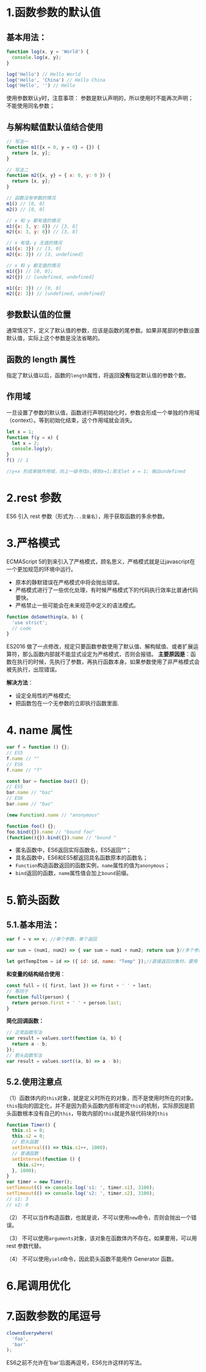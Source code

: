 # 1.函数参数的默认值

## 基本用法：

```javascript
function log(x, y = 'World') {
  console.log(x, y);
}

log('Hello') // Hello World
log('Hello', 'China') // Hello China
log('Hello', '') // Hello
```
使用参数默认y时，注意事项：
参数是默认声明的，所以使用时不能再次声明；
不能使用同名参数；

## 与解构赋值默认值结合使用
```javascript
// 写法一
function m1({x = 0, y = 0} = {}) {
  return [x, y];
}

// 写法二
function m2({x, y} = { x: 0, y: 0 }) {
  return [x, y];
}
```
```javascript
// 函数没有参数的情况
m1() // [0, 0]
m2() // [0, 0]

// x 和 y 都有值的情况
m1({x: 3, y: 8}) // [3, 8]
m2({x: 3, y: 8}) // [3, 8]

// x 有值，y 无值的情况
m1({x: 3}) // [3, 0]
m2({x: 3}) // [3, undefined]

// x 和 y 都无值的情况
m1({}) // [0, 0];
m2({}) // [undefined, undefined]

m1({z: 3}) // [0, 0]
m2({z: 3}) // [undefined, undefined]
```

## 参数默认值的位置
通常情况下，定义了默认值的参数，应该是函数的尾参数。如果非尾部的参数设置默认值，实际上这个参数是没法省略的。

## 函数的 length 属性
指定了默认值以后，函数的`length`属性，将返回**没有**指定默认值的参数个数。

## 作用域
一旦设置了参数的默认值，函数进行声明初始化时，参数会形成一个单独的作用域（context）。等到初始化结束，这个作用域就会消失。
```javascript
let x = 1;
function f(y = x) {
  let x = 2;
  console.log(y);
}
f() // 1

//y=x 形成单独作用域，向上一级寻找x,得到x=1;若无let x = 1; 输出undefined
```

# 2.rest 参数
ES6 引入 rest 参数（形式为`...变量名`），用于获取函数的多余参数。

# 3.严格模式
ECMAScript 5的到来引入了严格模式，顾名思义，严格模式就是让javascript在一个更加规范的环境中运行。
-   原本的静默错误在严格模式中将会抛出错误。
-   严格模式进行了一些优化处理，有时候严格模式下的代码执行效率比普通代码要快。
-   严格禁止一些可能会在未来规范中定义的语法模式。
```javascript
function doSomething(a, b) {
  'use strict';
  // code
}
```

ES2016 做了一点修改，规定只要函数参数使用了默认值、解构赋值、或者扩展运算符，那么函数内部就不能显式设定为严格模式，否则会报错。
**主要原因是**：函数在执行的时候，先执行了参数，再执行函数本身。如果参数使用了非严格模式会被先执行，出现错误。

**解决方法**：
-  设定全局性的严格模式;
- 把函数包在一个无参数的立即执行函数里面.

# 4. name 属性
```javascript
var f = function () {};
// ES5
f.name // ""
// ES6
f.name // "f"

const bar = function baz() {};
// ES5
bar.name // "baz"
// ES6
bar.name // "baz"

(new Function).name // "anonymous"

function foo() {};
foo.bind({}).name // "bound foo"
(function(){}).bind({}).name // "bound "
```
- 匿名函数中，ES6返回实际函数名，ES5返回“”；
- 具名函数中，ES6和ES5都返回具名函数原本的函数名；
- `Function`构造函数返回的函数实例，`name`属性的值为`anonymous`；
- `bind`返回的函数，`name`属性值会加上`bound`前缀。

# 5.箭头函数
## 5.1.基本用法：
```javascript
var f = v => v;	//单个参数，单个返回

var sum = (num1, num2) => { var sum = num1 + num2; return sum }//多个参数，多条语句

let getTempItem = id => ({ id: id, name: "Temp" });//直接返回对象时，要用（）
```

**和变量的结构结合使用**：
```javascript
const full = ({ first, last }) => first + ' ' + last;
// 等同于
function full(person) {
  return person.first + ' ' + person.last;
}
```
**简化回调函数：**
```javascript
// 正常函数写法
var result = values.sort(function (a, b) {
  return a - b;
});
// 箭头函数写法
var result = values.sort((a, b) => a - b);
```

## 5.2.使用注意点

（1）函数体内的`this`对象，就是定义时所在的对象，而不是使用时所在的对象。
`this`指向的固定化，并不是因为箭头函数内部有绑定`this`的机制，实际原因是箭头函数根本没有自己的`this`，导致内部的`this`就是外层代码块的`this`
```javascript
function Timer() {
  this.s1 = 0;
  this.s2 = 0;
  // 箭头函数
  setInterval(() => this.s1++, 1000);
  // 普通函数
  setInterval(function () {
    this.s2++;
  }, 1000);
}
var timer = new Timer();
setTimeout(() => console.log('s1: ', timer.s1), 3100);
setTimeout(() => console.log('s2: ', timer.s2), 3100);
// s1: 3
// s2: 0
```




（2） 不可以当作构造函数，也就是说，不可以使用`new`命令，否则会抛出一个错误。


（3） 不可以使用`arguments`对象，该对象在函数体内不存在。如果要用，可以用 rest 参数代替。



（4） 不可以使用`yield`命令，因此箭头函数不能用作 Generator 函数。




















# 6.尾调用优化



# 7.函数参数的尾逗号
```javascript
clownsEverywhere(
  'foo',
  'bar'
);
```
ES6之前不允许在‘bar’后面再逗号，ES6允许这样的写法。
<!--stackedit_data:
eyJoaXN0b3J5IjpbOTIwNzI4ODUsLTc5Mjk2Nzk4MCwtMTgyMj
U4MTAyM119
-->